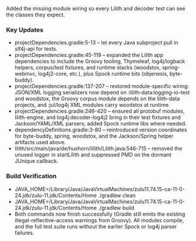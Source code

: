 Added the missing module wiring so every Lilith and decoder test can see the classes they expect.

### Key Updates
- projectDependencies.gradle:5-13 – let every Java subproject pull in slf4j-api for tests.
- projectDependencies.gradle:45-119 – expanded the Lilith app dependencies to include the Groovy tooling, Thymeleaf, log4j/logback helpers, corpus/test fixtures, and runtime stacks (woodstox, spring-webmvc, log4j2-core, etc.), plus Spock runtime bits (objenesis, byte-buddy).
- projectDependencies.gradle:137-207 – restored module-specific wiring: JSON/XML logging serializers now depend on :lilith-data:logging-io-test and woodstox, the Groovy corpus module depends on the lilith-data projects, and :jul/log4j XML modules carry woodstox at runtime.
- projectDependencies.gradle:246-420 – ensured all protobuf modules, lilith-engine, and log4j:decoder-log4j2 bring in their test fixtures and Jackson/YAML/XML parsers; added Spock runtime libs where needed.
- dependencyDefinitions.gradle:3-80 – reintroduced version coordinates for byte-buddy, spring, woodstox, and the Jackson/Spring helper artifacts used above.
- lilith/src/main/java/de/huxhorn/lilith/Lilith.java:546-715 – removed the unused logger in startLilith and suppressed PMD on the dormant JUnique callback.

### Build Verification
- JAVA_HOME=/Library/Java/JavaVirtualMachines/zulu11.74.15-ca-11-0-24.jdk/zulu-11.jdk/Contents/Home ./gradlew clean
- JAVA_HOME=/Library/Java/JavaVirtualMachines/zulu11.74.15-ca-11-0-24.jdk/zulu-11.jdk/Contents/Home ./gradlew build
- Both commands now finish successfully (Gradle still emits the existing illegal-reflective-access warnings from Groovy). All modules compile, and the full test suite runs without the earlier Spock or log4j parser failures.